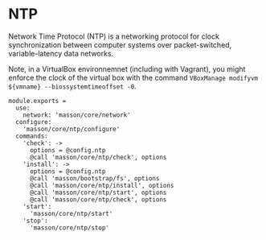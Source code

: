 
# NTP

Network Time Protocol (NTP) is a networking protocol for clock synchronization
between computer systems over packet-switched, variable-latency data networks.

Note, in a VirtualBox environnemnet (including with Vagrant), you might enforce
the clock of the virtual box with the command 
`VBoxManage modifyvm ${vmname} --biossystemtimeoffset -0`.

    module.exports =
      use:
        network: 'masson/core/network'
      configure:
        'masson/core/ntp/configure'
      commands:
        'check': ->
          options = @config.ntp
          @call 'masson/core/ntp/check', options
        'install': ->
          options = @config.ntp
          @call 'masson/bootstrap/fs', options
          @call 'masson/core/ntp/install', options
          @call 'masson/core/ntp/start', options
          @call 'masson/core/ntp/check', options
        'start':
          'masson/core/ntp/start'
        'stop':
          'masson/core/ntp/stop'
